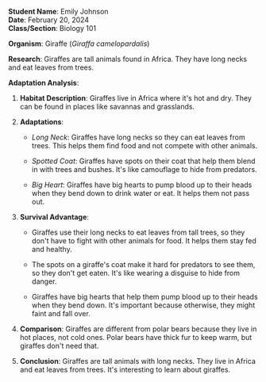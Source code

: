 **Student Name**: Emily Johnson  
**Date**: February 20, 2024  
**Class/Section**: Biology 101  

**Organism**: Giraffe (*Giraffa camelopardalis*)

**Research**:
Giraffes are tall animals found in Africa. They have long necks and eat leaves from trees.

**Adaptation Analysis**:
1. **Habitat Description**: Giraffes live in Africa where it's hot and dry. They can be found in places like savannas and grasslands.
   
2. **Adaptations**:
   - *Long Neck*: Giraffes have long necks so they can eat leaves from trees. This helps them find food and not compete with other animals.
   
   - *Spotted Coat*: Giraffes have spots on their coat that help them blend in with trees and bushes. It's like camouflage to hide from predators.
   
   - *Big Heart*: Giraffes have big hearts to pump blood up to their heads when they bend down to drink water or eat. It helps them not pass out.

3. **Survival Advantage**:
   - Giraffes use their long necks to eat leaves from tall trees, so they don't have to fight with other animals for food. It helps them stay fed and healthy.
   
   - The spots on a giraffe's coat make it hard for predators to see them, so they don't get eaten. It's like wearing a disguise to hide from danger.
   
   - Giraffes have big hearts that help them pump blood up to their heads when they bend down. It's important because otherwise, they might faint and fall over.

4. **Comparison**:
   Giraffes are different from polar bears because they live in hot places, not cold ones. Polar bears have thick fur to keep warm, but giraffes don't need that.

5. **Conclusion**:
   Giraffes are tall animals with long necks. They live in Africa and eat leaves from trees. It's interesting to learn about giraffes.

